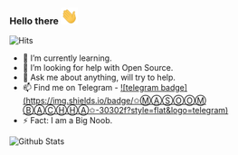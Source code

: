 ### Hello there <img src="https://raw.githubusercontent.com/ABSphreak/ABSphreak/master/gifs/Hi.gif" width="30px">


![Hits](https://hits.seeyoufarm.com/api/count/incr/badge.svg?url=https://github.com/noobsipak/)

- 🔭 I’m currently learning.
- 👀 I’m looking for help with Open Source.
- 💬 Ask me about anything, will try to help.
- 📫 Find me on Telegram - [![telegram badge](https://img.shields.io/badge/✩Ⓜ️ⒶⓈⓄⓄⓂ️ ⒷⒶⒸⒽⒽⒶ✩-30302f?style=flat&logo=telegram)](https://t.me/The_Masoom_Bachha)
- ⚡ Fact: I am a Big Noob.

![Github Stats](https://github-readme-stats.vercel.app/api?username=sipakisking&show_icons=true&title_color=fff&icon_color=32cc32&text_color=00ccff&bg_color=151515)
